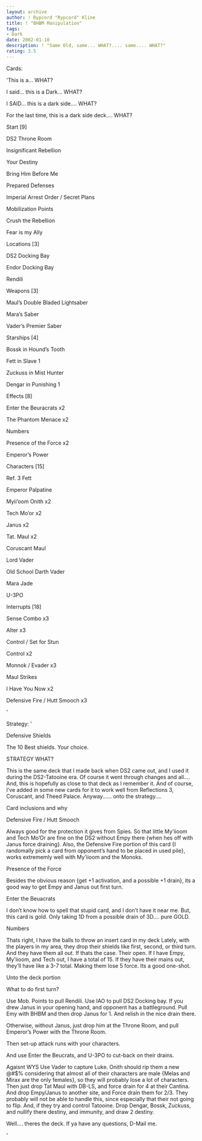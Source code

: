```yaml
---
layout: archive
author: ! Rypcord "Rypcord" Kline
title: ! "BHBM Manipulation"
tags:
- Dark
date: 2002-01-10
description: ! "Same Old, same... WHAT?.... same.... WHAT?"
rating: 3.5
---
```

Cards: 

'This is a... WHAT?

I said... this is a Dark... WHAT?

I SAID... this is a dark side.... WHAT?

For the last time, this is a dark side deck.... WHAT?


Start [9]

DS2 Throne Room

Insignificant Rebellion

Your Destiny

Bring Him Before Me

Prepared Defenses

Imperial Arrest Order / Secret Plans

Mobilization Points

Crush the Rebellion

Fear is my Ally


Locations [3]

DS2 Docking Bay

Endor Docking Bay

Rendili


Weapons [3]

Maul’s Double Bladed Lightsaber

Mara’s Saber

Vader’s Premier Saber


Starships [4]

Bossk in Hound’s Tooth

Fett in Slave 1

Zuckuss in Mist Hunter

Dengar in Punishing 1


Effects [8]

Enter the Beuracrats x2

The Phantom Menace x2

Numbers 

Presence of the Force x2

Emperor’s Power


Characters [15]

Ref. 3 Fett

Emperor Palpatine

Myii’oom Onith x2

Tech Mo’or x2

Janus x2

Tat. Maul x2

Coruscant Maul

Lord Vader

Old School Darth Vader

Mara Jade

U-3PO


Interrupts [18]

Sense Combo x3

Alter x3

Control / Set for Stun

Control x2

Monnok / Evader x3

Maul Strikes

I Have You Now x2

Defensive Fire / Hutt Smooch x3




'

Strategy: '

Defensive Shields

The 10 Best shields. Your choice.


STRATEGY WHAT?


This is the same deck that I made back when DS2 came out, and I used it during the DS2-Tatooine era. Of course it went through changes and all.... And, this is hopefully as close to that deck as I remember it. And of course, I’ve added in some new cards for it to work well from Reflections 3, Coruscant, and Theed Palace. Anyway...... onto the strategy....


Card inclusions and why


Defensive Fire / Hutt Smooch


Always good for the protection it gives from Spies. So that little My’iioom and Tech Mo’Or are fine on the DS2 without Empy there {when hes off with Janus force draining}. Also, the Defensive Fire portion of this card {I randomally pick a card from opponent’s hand to be placed in used pile}, works extrememly well with My’iioom and the Monoks.


Presence of the Force


Besides the obvious reason {get +1 activation, and a possible +1 drain}, its a good way to get Empy and Janus out first turn.


Enter the Beuacrats


I don’t know how to spell that stupid card, and I don’t have it near me. But, this card is gold. Only taking 1D from a possible drain of 3D.... pure GOLD.


Numbers 


Thats right, I have the balls to throw an insert card in my deck Lately, with the players in my area, they drop their shields like first, second, or third turn. And they have them all out. If thats the case. Their open. If I have Empy, My’iioom, and Tech out, I have a total of 15. If they have their mains out, they’ll have like a 3-7 total. Making them lose 5 force. Its a good one-shot.


Unto the deck portion


What to do first turn?


Use Mob. Points to pull Rendili. Use IAO to pull DS2 Docking bay. If you drew Janus in your opening hand, and opponent has a battleground. Pull Emy with BHBM and then drop Janus for 1. And relish in the nice drain there.


Otherwise, without Janus, just drop him at the Throne Room, and pull Emperor’s Power with the Throne Room. 


Then set-up attack runs with your characters.


And use Enter the Beucrats, and U-3PO to cut-back on their drains.


Agaisnt WYS Use Vader to capture Luke. Onith should rip them a new @#$% considering that almost all of their characters are male {Melas and Mirax are the only females}, so they will probably lose a lot of characters. Then just drop Tat Maul with DB-LS, and force drain for 4 at their Cantina. And drop Empy/Janus to another site, and Force drain them for 2/3. They probably will not be able to handle this, since especially that their not going to flip. And, if they try and control Tatooine. Drop Dengar, Bossk, Zuckuss, and nullify there destiny, and immunity, and draw 2 destiny.


Well.... theres the deck. If ya have any questions, D-Mail me.


'